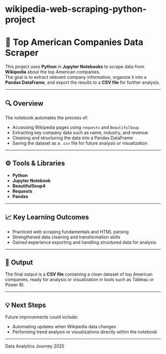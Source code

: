 # wikipedia-web-scraping-python-project
# 🏢 Top American Companies Data Scraper

This project uses **Python** in **Jupyter Notebooks** to scrape data from **Wikipedia** about the top American companies.  
The goal is to extract relevant company information, organize it into a **Pandas DataFrame**, and export the results to a **CSV file** for further analysis.

---

## 🔍 Overview

The notebook automates the process of:
- Accessing Wikipedia pages using `requests` and `BeautifulSoup`
- Extracting key company data such as name, industry, and revenue
- Cleaning and structuring the data into a Pandas DataFrame
- Saving the dataset as a `.csv` file for future analysis or visualization

---

## ⚙️ Tools & Libraries
- **Python**
- **Jupyter Notebook**
- **BeautifulSoup4**
- **Requests**
- **Pandas**

---

## 📈 Key Learning Outcomes
- Practiced web scraping fundamentals and HTML parsing  
- Strengthened data cleaning and transformation skills  
- Gained experience exporting and handling structured data for analysis

---

## 📁 Output
The final output is a **CSV file** containing a clean dataset of top American companies, ready for analysis or visualization in tools such as Tableau or Power BI.

---

## 💡 Next Steps
Future improvements could include:
- Automating updates when Wikipedia data changes  
- Performing trend analysis or visualizations directly within the notebook  

---

Data Analytics Journey 2025
